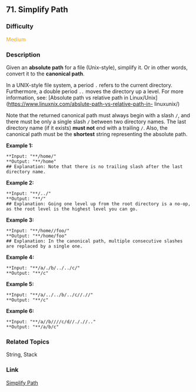 ## 71. Simplify Path
### Difficulty

 <font color=orange>Medium</font>

### Description

Given an **absolute path** for a file (Unix-style), simplify it. Or in other
words, convert it to the **canonical path**.

In a UNIX-style file system, a period `.` refers to the current directory.
Furthermore, a double period `..` moves the directory up a level. For more
information, see: [Absolute path vs relative path in
Linux/Unix](https://www.linuxnix.com/abslute-path-vs-relative-path-in-
linuxunix/)

Note that the returned canonical path must always begin with a slash `/`, and
there must be only a single slash `/` between two directory names. The last
directory name (if it exists) **must not**  end with a trailing `/`. Also, the
canonical path must be the **shortest** string representing the absolute path.



**Example 1:**
            **Input: "**/home/"    **Output: "**/home"    ## Explanation: Note that there is no trailing slash after the last directory name.    

**Example 2:**
            **Input: "**/../"    **Output: "**/"    ## Explanation: Going one level up from the root directory is a no-op, as the root level is the highest level you can go.    

**Example 3:**
            **Input: "**/home//foo/"    **Output: "**/home/foo"    ## Explanation: In the canonical path, multiple consecutive slashes are replaced by a single one.    

**Example 4:**
            **Input: "**/a/./b/../../c/"    **Output: "**/c"    

**Example 5:**
            **Input: "**/a/../../b/../c//.//"    **Output: "**/c"    

**Example 6:**
            **Input: "**/a//b////c/d//././/.."    **Output: "**/a/b/c"    


### Related Topics

String, Stack


### Link
[Simplify Path](https://leetcode.com/problems/simplify-path)
